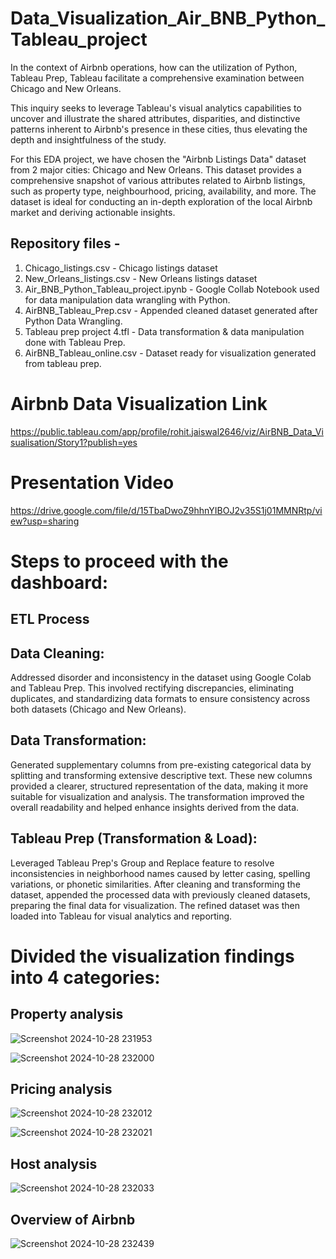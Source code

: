 # Data_Visualization_Air_BNB_Python_Tableau_project
In the context of Airbnb operations, how can the utilization of Python, Tableau Prep, Tableau facilitate a comprehensive examination between Chicago and New Orleans. 

This inquiry seeks to leverage Tableau's visual analytics capabilities to uncover and illustrate the shared attributes, disparities, and distinctive patterns inherent to Airbnb's presence in these cities, thus elevating the depth and insightfulness of the study.


For this EDA project, we have chosen the "Airbnb Listings Data" dataset from 2 major cities: Chicago and New Orleans. This dataset provides a comprehensive snapshot of various attributes related to Airbnb listings, such as property type, neighbourhood, pricing, availability, and more. The dataset is ideal for conducting an in-depth exploration of the local Airbnb market and deriving actionable insights.

## Repository files -

1) Chicago_listings.csv    -    Chicago listings dataset
2) New_Orleans_listings.csv -   New Orleans listings dataset
3) Air_BNB_Python_Tableau_project.ipynb - Google Collab Notebook used for data manipulation data wrangling with Python.
4) AirBNB_Tableau_Prep.csv -    Appended cleaned dataset generated after Python Data Wrangling.
5) Tableau prep project 4.tfl - Data transformation & data manipulation done with Tableau Prep. 
6) AirBNB_Tableau_online.csv -  Dataset ready for visualization generated from tableau prep.


# Airbnb Data Visualization Link

https://public.tableau.com/app/profile/rohit.jaiswal2646/viz/AirBNB_Data_Visualisation/Story1?publish=yes

# Presentation Video
https://drive.google.com/file/d/15TbaDwoZ9hhnYIBOJ2v35S1j01MMNRtp/view?usp=sharing

# Steps to proceed with the dashboard:

## ETL Process
## Data Cleaning:
Addressed disorder and inconsistency in the dataset using Google Colab and Tableau Prep. This involved rectifying discrepancies, eliminating duplicates, and standardizing data formats to ensure consistency across both datasets (Chicago and New Orleans).

## Data Transformation:
Generated supplementary columns from pre-existing categorical data by splitting and transforming extensive descriptive text. These new columns provided a clearer, structured representation of the data, making it more suitable for visualization and analysis. The transformation improved the overall readability and helped enhance insights derived from the data.

## Tableau Prep (Transformation & Load):
Leveraged Tableau Prep's Group and Replace feature to resolve inconsistencies in neighborhood names caused by letter casing, spelling variations, or phonetic similarities. After cleaning and transforming the dataset, appended the processed data with previously cleaned datasets, preparing the final data for visualization. The refined dataset was then loaded into Tableau for visual analytics and reporting.

# Divided the visualization findings into 4 categories:

## Property analysis
![Screenshot 2024-10-28 231953](https://github.com/user-attachments/assets/5f790ae4-3dbb-4164-ae7e-b75e8362b0ff)

![Screenshot 2024-10-28 232000](https://github.com/user-attachments/assets/131b303f-e539-467e-aa25-4fdfb58cd919)


## Pricing analysis
![Screenshot 2024-10-28 232012](https://github.com/user-attachments/assets/181bd755-f8e6-407d-862a-271648604c4f)

![Screenshot 2024-10-28 232021](https://github.com/user-attachments/assets/08c907c0-a9e3-4c1e-bd4c-b031ac358615)


## Host analysis
![Screenshot 2024-10-28 232033](https://github.com/user-attachments/assets/bebb7073-29be-4b69-9a0e-186c4c049e17)



## Overview of Airbnb
![Screenshot 2024-10-28 232439](https://github.com/user-attachments/assets/e768d0ae-aa1f-4b17-bfe0-fb5774da3a81)

